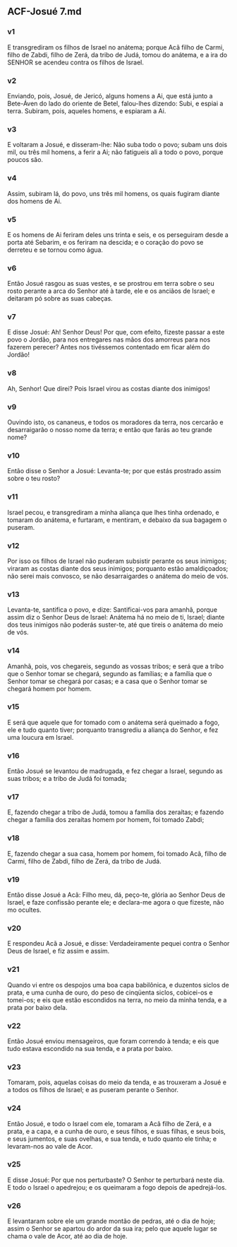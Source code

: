 ## ACF-Josué 7.md
### v1
 E transgrediram os filhos de Israel no anátema; porque Acã filho de Carmi, filho de Zabdi, filho de Zerá, da tribo de Judá, tomou do anátema, e a ira do SENHOR se acendeu contra os filhos de Israel.
### v2
 Enviando, pois, Josué, de Jericó, alguns homens a Ai, que está junto a Bete-Áven do lado do oriente de Betel, falou-lhes dizendo: Subi, e espiai a terra. Subiram, pois, aqueles homens, e espiaram a Ai.
### v3
 E voltaram a Josué, e disseram-lhe: Não suba todo o povo; subam uns dois mil, ou três mil homens, a ferir a Ai; não fatigueis ali a todo o povo, porque poucos são.
### v4
 Assim, subiram lá, do povo, uns três mil homens, os quais fugiram diante dos homens de Ai.
### v5
 E os homens de Ai feriram deles uns trinta e seis, e os perseguiram desde a porta até Sebarim, e os feriram na descida; e o coração do povo se derreteu e se tornou como água.
### v6
 Então Josué rasgou as suas vestes, e se prostrou em terra sobre o seu rosto perante a arca do Senhor até à tarde, ele e os anciãos de Israel; e deitaram pó sobre as suas cabeças.
### v7
 E disse Josué: Ah! Senhor Deus! Por que, com efeito, fizeste passar a este povo o Jordão, para nos entregares nas mãos dos amorreus para nos fazerem perecer? Antes nos tivéssemos contentado em ficar além do Jordão!
### v8
 Ah, Senhor! Que direi? Pois Israel virou as costas diante dos inimigos!
### v9
 Ouvindo isto, os cananeus, e todos os moradores da terra, nos cercarão e desarraigarão o nosso nome da terra; e então que farás ao teu grande nome?
### v10
 Então disse o Senhor a Josué: Levanta-te; por que estás prostrado assim sobre o teu rosto?
### v11
 Israel pecou, e transgrediram a minha aliança que lhes tinha ordenado, e tomaram do anátema, e furtaram, e mentiram, e debaixo da sua bagagem o puseram.
### v12
 Por isso os filhos de Israel não puderam subsistir perante os seus inimigos; viraram as costas diante dos seus inimigos; porquanto estão amaldiçoados; não serei mais convosco, se não desarraigardes o anátema do meio de vós.
### v13
 Levanta-te, santifica o povo, e dize: Santificai-vos para amanhã, porque assim diz o Senhor Deus de Israel: Anátema há no meio de ti, Israel; diante dos teus inimigos não poderás suster-te, até que tireis o anátema do meio de vós.
### v14
 Amanhã, pois, vos chegareis, segundo as vossas tribos; e será que a tribo que o Senhor tomar se chegará, segundo as famílias; e a família que o Senhor tomar se chegará por casas; e a casa que o Senhor tomar se chegará homem por homem.
### v15
 E será que aquele que for tomado com o anátema será queimado a fogo, ele e tudo quanto tiver; porquanto transgrediu a aliança do Senhor, e fez uma loucura em Israel.
### v16
 Então Josué se levantou de madrugada, e fez chegar a Israel, segundo as suas tribos; e a tribo de Judá foi tomada;
### v17
 E, fazendo chegar a tribo de Judá, tomou a família dos zeraítas; e fazendo chegar a família dos zeraítas homem por homem, foi tomado Zabdi;
### v18
 E, fazendo chegar a sua casa, homem por homem, foi tomado Acã, filho de Carmi, filho de Zabdi, filho de Zerá, da tribo de Judá.
### v19
 Então disse Josué a Acã: Filho meu, dá, peço-te, glória ao Senhor Deus de Israel, e faze confissão perante ele; e declara-me agora o que fizeste, não mo ocultes.
### v20
 E respondeu Acã a Josué, e disse: Verdadeiramente pequei contra o Senhor Deus de Israel, e fiz assim e assim.
### v21
 Quando vi entre os despojos uma boa capa babilônica, e duzentos siclos de prata, e uma cunha de ouro, do peso de cinqüenta siclos, cobicei-os e tomei-os; e eis que estão escondidos na terra, no meio da minha tenda, e a prata por baixo dela.
### v22
 Então Josué enviou mensageiros, que foram correndo à tenda; e eis que tudo estava escondido na sua tenda, e a prata por baixo.
### v23
 Tomaram, pois, aquelas coisas do meio da tenda, e as trouxeram a Josué e a todos os filhos de Israel; e as puseram perante o Senhor.
### v24
 Então Josué, e todo o Israel com ele, tomaram a Acã filho de Zerá, e a prata, e a capa, e a cunha de ouro, e seus filhos, e suas filhas, e seus bois, e seus jumentos, e suas ovelhas, e sua tenda, e tudo quanto ele tinha; e levaram-nos ao vale de Acor.
### v25
 E disse Josué: Por que nos perturbaste? O Senhor te perturbará neste dia. E todo o Israel o apedrejou; e os queimaram a fogo depois de apedrejá-los.
### v26
 E levantaram sobre ele um grande montão de pedras, até o dia de hoje; assim o Senhor se apartou do ardor da sua ira; pelo que aquele lugar se chama o vale de Acor, até ao dia de hoje.

